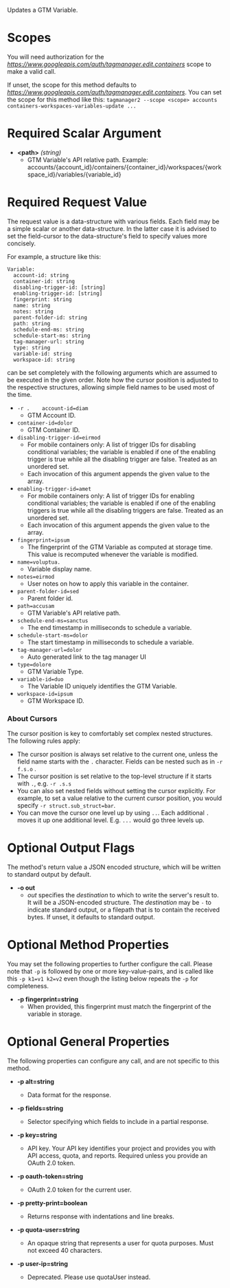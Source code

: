 Updates a GTM Variable.
# Scopes

You will need authorization for the *https://www.googleapis.com/auth/tagmanager.edit.containers* scope to make a valid call.

If unset, the scope for this method defaults to *https://www.googleapis.com/auth/tagmanager.edit.containers*.
You can set the scope for this method like this: `tagmanager2 --scope <scope> accounts containers-workspaces-variables-update ...`
# Required Scalar Argument
* **&lt;path&gt;** *(string)*
    - GTM Variable&#39;s API relative path. Example: accounts/{account_id}/containers/{container_id}/workspaces/{workspace_id}/variables/{variable_id}
# Required Request Value

The request value is a data-structure with various fields. Each field may be a simple scalar or another data-structure.
In the latter case it is advised to set the field-cursor to the data-structure's field to specify values more concisely.

For example, a structure like this:
```
Variable:
  account-id: string
  container-id: string
  disabling-trigger-id: [string]
  enabling-trigger-id: [string]
  fingerprint: string
  name: string
  notes: string
  parent-folder-id: string
  path: string
  schedule-end-ms: string
  schedule-start-ms: string
  tag-manager-url: string
  type: string
  variable-id: string
  workspace-id: string

```

can be set completely with the following arguments which are assumed to be executed in the given order. Note how the cursor position is adjusted to the respective structures, allowing simple field names to be used most of the time.

* `-r .    account-id=diam`
    - GTM Account ID.
* `container-id=dolor`
    - GTM Container ID.
* `disabling-trigger-id=eirmod`
    - For mobile containers only: A list of trigger IDs for disabling conditional variables; the variable is enabled if one of the enabling trigger is true while all the disabling trigger are false. Treated as an unordered set.
    - Each invocation of this argument appends the given value to the array.
* `enabling-trigger-id=amet`
    - For mobile containers only: A list of trigger IDs for enabling conditional variables; the variable is enabled if one of the enabling triggers is true while all the disabling triggers are false. Treated as an unordered set.
    - Each invocation of this argument appends the given value to the array.
* `fingerprint=ipsum`
    - The fingerprint of the GTM Variable as computed at storage time. This value is recomputed whenever the variable is modified.
* `name=voluptua.`
    - Variable display name.
* `notes=eirmod`
    - User notes on how to apply this variable in the container.
* `parent-folder-id=sed`
    - Parent folder id.
* `path=accusam`
    - GTM Variable&#39;s API relative path.
* `schedule-end-ms=sanctus`
    - The end timestamp in milliseconds to schedule a variable.
* `schedule-start-ms=dolor`
    - The start timestamp in milliseconds to schedule a variable.
* `tag-manager-url=dolor`
    - Auto generated link to the tag manager UI
* `type=dolore`
    - GTM Variable Type.
* `variable-id=duo`
    - The Variable ID uniquely identifies the GTM Variable.
* `workspace-id=ipsum`
    - GTM Workspace ID.


### About Cursors

The cursor position is key to comfortably set complex nested structures. The following rules apply:

* The cursor position is always set relative to the current one, unless the field name starts with the `.` character. Fields can be nested such as in `-r f.s.o` .
* The cursor position is set relative to the top-level structure if it starts with `.`, e.g. `-r .s.s`
* You can also set nested fields without setting the cursor explicitly. For example, to set a value relative to the current cursor position, you would specify `-r struct.sub_struct=bar`.
* You can move the cursor one level up by using `..`. Each additional `.` moves it up one additional level. E.g. `...` would go three levels up.


# Optional Output Flags

The method's return value a JSON encoded structure, which will be written to standard output by default.

* **-o out**
    - *out* specifies the *destination* to which to write the server's result to.
      It will be a JSON-encoded structure.
      The *destination* may be `-` to indicate standard output, or a filepath that is to contain the received bytes.
      If unset, it defaults to standard output.
# Optional Method Properties

You may set the following properties to further configure the call. Please note that `-p` is followed by one 
or more key-value-pairs, and is called like this `-p k1=v1 k2=v2` even though the listing below repeats the
`-p` for completeness.

* **-p fingerprint=string**
    - When provided, this fingerprint must match the fingerprint of the variable in storage.

# Optional General Properties

The following properties can configure any call, and are not specific to this method.

* **-p alt=string**
    - Data format for the response.

* **-p fields=string**
    - Selector specifying which fields to include in a partial response.

* **-p key=string**
    - API key. Your API key identifies your project and provides you with API access, quota, and reports. Required unless you provide an OAuth 2.0 token.

* **-p oauth-token=string**
    - OAuth 2.0 token for the current user.

* **-p pretty-print=boolean**
    - Returns response with indentations and line breaks.

* **-p quota-user=string**
    - An opaque string that represents a user for quota purposes. Must not exceed 40 characters.

* **-p user-ip=string**
    - Deprecated. Please use quotaUser instead.
